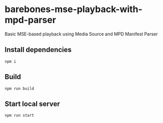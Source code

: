 # barebones-mse-playback-with-mpd-parser

Basic MSE-based playback using Media Source and MPD Manifest Parser

## Install dependencies

`npm i`

## Build

`npm run build`

## Start local server

`npm run start`
